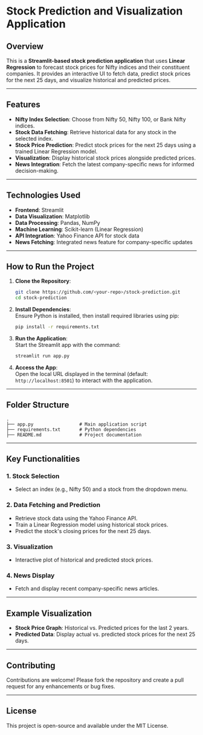 # Stock Prediction and Visualization Application

## Overview

This is a **Streamlit-based stock prediction application** that uses **Linear Regression** to forecast stock prices for Nifty indices and their constituent companies. It provides an interactive UI to fetch data, predict stock prices for the next 25 days, and visualize historical and predicted prices.

---

## Features

- **Nifty Index Selection**: Choose from Nifty 50, Nifty 100, or Bank Nifty indices.
- **Stock Data Fetching**: Retrieve historical data for any stock in the selected index.
- **Stock Price Prediction**: Predict stock prices for the next 25 days using a trained Linear Regression model.
- **Visualization**: Display historical stock prices alongside predicted prices.
- **News Integration**: Fetch the latest company-specific news for informed decision-making.

---

## Technologies Used

- **Frontend**: Streamlit
- **Data Visualization**: Matplotlib
- **Data Processing**: Pandas, NumPy
- **Machine Learning**: Scikit-learn (Linear Regression)
- **API Integration**: Yahoo Finance API for stock data
- **News Fetching**: Integrated news feature for company-specific updates

---

## How to Run the Project

1. **Clone the Repository**:  
   ```bash
   git clone https://github.com/<your-repo>/stock-prediction.git
   cd stock-prediction
   ```

2. **Install Dependencies**:  
   Ensure Python is installed, then install required libraries using pip:  
   ```bash
   pip install -r requirements.txt
   ```

3. **Run the Application**:  
   Start the Streamlit app with the command:  
   ```bash
   streamlit run app.py
   ```

4. **Access the App**:  
   Open the local URL displayed in the terminal (default: `http://localhost:8501`) to interact with the application.

---

## Folder Structure

```
.
├── app.py                 # Main application script
├── requirements.txt       # Python dependencies
├── README.md              # Project documentation

```

---

## Key Functionalities

### 1. **Stock Selection**
   - Select an index (e.g., Nifty 50) and a stock from the dropdown menu.

### 2. **Data Fetching and Prediction**
   - Retrieve stock data using the Yahoo Finance API.
   - Train a Linear Regression model using historical stock prices.
   - Predict the stock's closing prices for the next 25 days.

### 3. **Visualization**
   - Interactive plot of historical and predicted stock prices.

### 4. **News Display**
   - Fetch and display recent company-specific news articles.

---

## Example Visualization

- **Stock Price Graph**: Historical vs. Predicted prices for the last 2 years.
- **Predicted Data**: Display actual vs. predicted stock prices for the next 25 days.

---

## Contributing

Contributions are welcome! Please fork the repository and create a pull request for any enhancements or bug fixes.

---

## License

This project is open-source and available under the MIT License.  
